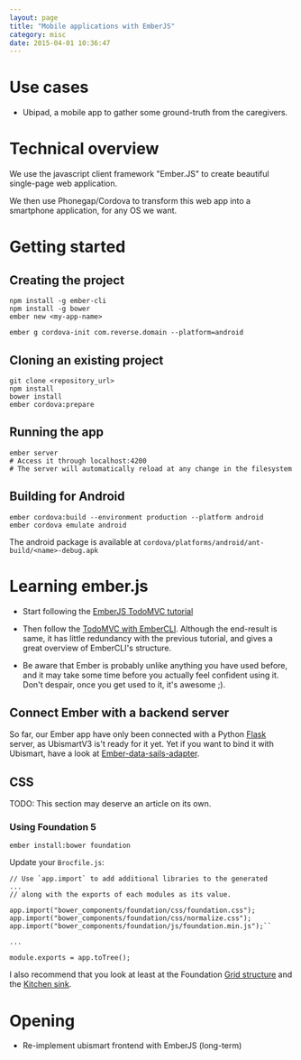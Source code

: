 ```yaml
---
layout: page
title: "Mobile applications with EmberJS"
category: misc
date: 2015-04-01 10:36:47
---
```


# Use cases

* Ubipad, a mobile app to gather some ground-truth from the caregivers.

# Technical overview

We use the javascript client framework "Ember.JS" to create beautiful single-page web application.

We then use Phonegap/Cordova to transform this web app into a smartphone application, for any OS we want.

# Getting started

## Creating the project

```
npm install -g ember-cli
npm install -g bower
ember new <my-app-name>

ember g cordova-init com.reverse.domain --platform=android
```

## Cloning an existing project

```
git clone <repository_url>
npm install
bower install
ember cordova:prepare
```

## Running the app

```
ember server
# Access it through localhost:4200
# The server will automatically reload at any change in the filesystem
```

## Building for Android

```
ember cordova:build --environment production --platform android
ember cordova emulate android
```

The android package is available at `cordova/platforms/android/ant-build/<name>-debug.apk`

# Learning ember.js

* Start following the [EmberJS TodoMVC tutorial](http://guides.emberjs.com/v1.10.0/getting-started/)
* Then follow the [TodoMVC with EmberCLI](http://www.cubicleapps.com/articles/todo-mvc-with-ember-cli-part-1). Although the end-result is same, it has little redundancy with the previous tutorial, and gives a great overview of EmberCLI's structure.

* Be aware that Ember is probably unlike anything you have used before, and it may take some time before you actually feel confident using it. Don't despair, once you get used to it, it's awesome ;).

## Connect Ember with a backend server

So far, our Ember app have only been connected with a Python [Flask](http://flask.pocoo.org/) server, as UbismartV3 is't ready for it yet. Yet if you want to bind it with Ubismart, have a look at [Ember-data-sails-adapter](https://github.com/bmac/ember-data-sails-adapter).

## CSS

TODO: This section may deserve an article on its own.

### Using Foundation 5

`ember install:bower foundation`

Update your `Brocfile.js`:

```
// Use `app.import` to add additional libraries to the generated
...
// along with the exports of each modules as its value.

app.import("bower_components/foundation/css/foundation.css");
app.import("bower_components/foundation/css/normalize.css");
app.import("bower_components/foundation/js/foundation.min.js");``

...

module.exports = app.toTree();
```

I also recommend that you look at least at the Foundation [Grid structure](http://foundation.zurb.com/docs/components/grid.html) and the [Kitchen sink](http://foundation.zurb.com/docs/components/kitchen_sink.html).

# Opening

* Re-implement ubismart frontend with EmberJS (long-term)
